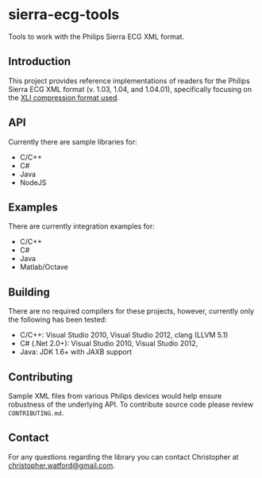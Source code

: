 sierra-ecg-tools
================

Tools to work with the Philips Sierra ECG XML format.

## Introduction
This project provides reference implementations of readers for the Philips Sierra ECG XML format (v. 1.03, 1.04, and 1.04.01), specifically focusing on the [XLI compression format used](https://github.com/sixlettervariables/sierra-ecg-tools/wiki).

## API
Currently there are sample libraries for:

- C/C++
- C#
- Java
- NodeJS

## Examples
There are currently integration examples for:

- C/C++
- C#
- Java
- Matlab/Octave

## Building
There are no required compilers for these projects, however, currently only the following has been tested:

- C/C++: Visual Studio 2010, Visual Studio 2012, clang (LLVM 5.1)
- C# (.Net 2.0+): Visual Studio 2010, Visual Studio 2012, 
- Java: JDK 1.6+ with JAXB support

## Contributing
Sample XML files from various Philips devices would help ensure robustness of the underlying API. To contribute source code please review `CONTRIBUTING.md`.

## Contact
For any questions regarding the library you can contact Christopher at christopher.watford@gmail.com.
